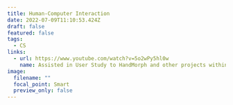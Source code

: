 ```yaml
---
title: Human-Computer Interaction
date: 2022-07-09T11:10:53.424Z
draft: false
featured: false
tags:
  - CS
links:
  - url: https://www.youtube.com/watch?v=5o2wPy5hl0w
    name: Assisted in User Study to HandMorph and other projects within lab.
image:
  filename: ""
  focal_point: Smart
  preview_only: false
---
```

